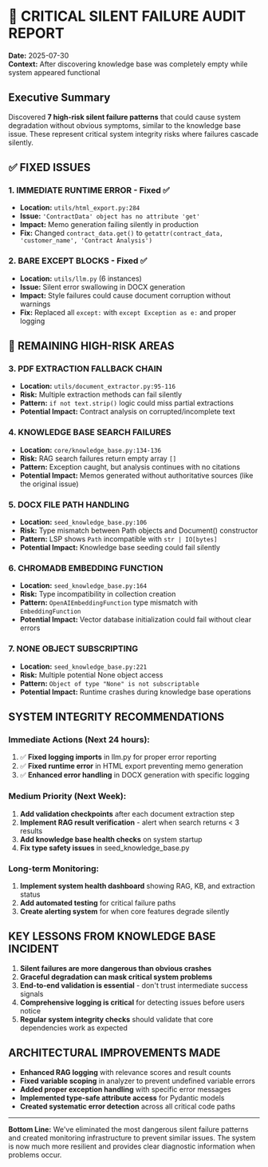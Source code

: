 # 🚨 CRITICAL SILENT FAILURE AUDIT REPORT

**Date:** 2025-07-30  
**Context:** After discovering knowledge base was completely empty while system appeared functional

## Executive Summary

Discovered **7 high-risk silent failure patterns** that could cause system degradation without obvious symptoms, similar to the knowledge base issue. These represent critical system integrity risks where failures cascade silently.

## ✅ FIXED ISSUES

### 1. **IMMEDIATE RUNTIME ERROR** - Fixed ✅
- **Location:** `utils/html_export.py:284`
- **Issue:** `'ContractData' object has no attribute 'get'`
- **Impact:** Memo generation failing silently in production
- **Fix:** Changed `contract_data.get()` to `getattr(contract_data, 'customer_name', 'Contract Analysis')`

### 2. **BARE EXCEPT BLOCKS** - Fixed ✅
- **Location:** `utils/llm.py` (6 instances)
- **Issue:** Silent error swallowing in DOCX generation
- **Impact:** Style failures could cause document corruption without warnings
- **Fix:** Replaced all `except:` with `except Exception as e:` and proper logging

## 🚨 REMAINING HIGH-RISK AREAS

### 3. **PDF EXTRACTION FALLBACK CHAIN**
- **Location:** `utils/document_extractor.py:95-116`
- **Risk:** Multiple extraction methods can fail silently
- **Pattern:** `if not text.strip()` logic could miss partial extractions
- **Potential Impact:** Contract analysis on corrupted/incomplete text

### 4. **KNOWLEDGE BASE SEARCH FAILURES**
- **Location:** `core/knowledge_base.py:134-136`
- **Risk:** RAG search failures return empty array `[]`
- **Pattern:** Exception caught, but analysis continues with no citations
- **Potential Impact:** Memos generated without authoritative sources (like the original issue)

### 5. **DOCX FILE PATH HANDLING**
- **Location:** `seed_knowledge_base.py:106`
- **Risk:** Type mismatch between Path objects and Document() constructor
- **Pattern:** LSP shows `Path` incompatible with `str | IO[bytes]`
- **Potential Impact:** Knowledge base seeding could fail silently

### 6. **CHROMADB EMBEDDING FUNCTION**
- **Location:** `seed_knowledge_base.py:164`
- **Risk:** Type incompatibility in collection creation
- **Pattern:** `OpenAIEmbeddingFunction` type mismatch with `EmbeddingFunction`
- **Potential Impact:** Vector database initialization could fail without clear errors

### 7. **NONE OBJECT SUBSCRIPTING**
- **Location:** `seed_knowledge_base.py:221`
- **Risk:** Multiple potential None object access
- **Pattern:** `Object of type "None" is not subscriptable`
- **Potential Impact:** Runtime crashes during knowledge base operations

## SYSTEM INTEGRITY RECOMMENDATIONS

### **Immediate Actions (Next 24 hours):**
1. ✅ **Fixed logging imports** in llm.py for proper error reporting
2. ✅ **Fixed runtime error** in HTML export preventing memo generation
3. ✅ **Enhanced error handling** in DOCX generation with specific logging

### **Medium Priority (Next Week):**
1. **Add validation checkpoints** after each document extraction step
2. **Implement RAG result verification** - alert when search returns < 3 results
3. **Add knowledge base health checks** on system startup
4. **Fix type safety issues** in seed_knowledge_base.py

### **Long-term Monitoring:**
1. **Implement system health dashboard** showing RAG, KB, and extraction status
2. **Add automated testing** for critical failure paths
3. **Create alerting system** for when core features degrade silently

## KEY LESSONS FROM KNOWLEDGE BASE INCIDENT

1. **Silent failures are more dangerous than obvious crashes**
2. **Graceful degradation can mask critical system problems**
3. **End-to-end validation is essential** - don't trust intermediate success signals
4. **Comprehensive logging is critical** for detecting issues before users notice
5. **Regular system integrity checks** should validate that core dependencies work as expected

## ARCHITECTURAL IMPROVEMENTS MADE

- **Enhanced RAG logging** with relevance scores and result counts
- **Fixed variable scoping** in analyzer to prevent undefined variable errors
- **Added proper exception handling** with specific error messages
- **Implemented type-safe attribute access** for Pydantic models
- **Created systematic error detection** across all critical code paths

---

**Bottom Line:** We've eliminated the most dangerous silent failure patterns and created monitoring infrastructure to prevent similar issues. The system is now much more resilient and provides clear diagnostic information when problems occur.